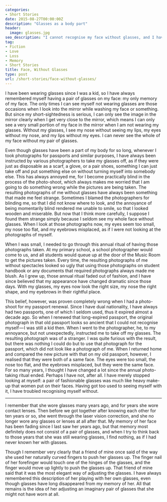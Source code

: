```yaml
---
categories:
- Short Stories
date: 2015-08-27T00:00:00Z
description: "Glasses as a body part"
header:
  image: glasses.jpg
seo_description: "I cannot recognise my face without glasses, and I have forgotten her face with glasses."
tag:
- Fiction
- Love
- Loss
- Memory
- Short Stories
title: Face, Without Glasses
type: post
url: /short-stories/face-without-glasses/
---
```


I have been wearing glasses since I was a kid, so I have always remembered myself having a pair of glasses on my face: my only memory of my face. The only times I can see myself not wearing glasses are those occasions when I look into the mirror while washing my face or something. But since my short-sightedness is serious, I can only see the image in the mirror clearly when I get very close to the mirror, which means I can only see a very small portion of my face in the mirror when I am not wearing my glasses. Without my glasses, I see my nose without seeing my lips, my eyes without my nose, and my lips without my eyes. I can never see the whole of my face without my pair of glasses.

Even though glasses have been a part of my body for so long, whenever I took photographs for passports and similar purposes, I have always been instructed by various photographers to take my glasses off, as if they were just as disposable as a scarf, a glove, or a pair shoes, something I can just take off and put something else on without turning myself into somebody else. This has always annoyed me, for I become practically blind in the process of the photo-shoot, which always makes me worried that I am going to do something wrong while the pictures are being taken. The resulting photographs of me without glasses have always been something that made me feel strange. Sometimes I blamed the photographers for blinding me, so that I did not know where to look, and the annoyance of being momentarily blind rendered me unable to smile, so that I looked wooden and miserable. But now that I think more carefully, I suppose I found them strange simply because I seldom see my whole face without glasses. When I look at those photographs now, my eyes seem too small, my nose too flat, and my eyebrows misplaced, as if I were not looking at the photographs of myself.

When I was small, I needed to go through this annual ritual of having those photographs taken. At my primary school, a school photographer would come to us, and all students would queue up at the door of the Music Room to get the pictures taken. Every time, the resulting photographs of me without spectacles looked so ugly that using those photographs on student handbook or any documents that required photographs always made me blush. As I grew up, those annual ritual faded out of fashion, and I have since believed that my appearance have changed dramatic since those days. With my glasses, my eyes now look the right size, my nose the right shape, and my eyebrows in their rightful place.

This belief, however, was proven completely wrong when I had a photo-shoot for my passport renewal. Since I have dual nationality, I have always had two passports, one of which I seldom used, thus it expired almost a decade ago. So when I renewed that long-expired passport, the original photograph in that old passport looks so ancient that I could not recognise myself — I was still a kid then. When I went to the photographer, he, to my annoyance, but not unexpectedly, instructed me to take off my glasses. The resulting photograph was of a stranger. I was quite furious with the result, but there was nothing I could do but to use that photograph for the passport, which did not look like a photograph of me. When I returned home and compared the new picture with that on my old passport, however, I realised that they were both of a same face. The eyes were too small, the nose too flat, and the eyebrows misplaced, but they were the same face. For so many years, I thought I have changed a lot since the annual photo-taking ritual ended. Perhaps I have not, after all. I have merely stopped looking at myself: a pair of fashionable glasses was much like heavy make-up that women put on their faces. Having got too used to seeing myself with it, I have troubled recognising myself without.

***

I remember that she wore glasses many years ago, and for years she wore contact lenses. Then before we got together after knowing each other for ten years or so, she went through the laser vision correction, and she no longer wore any glasses or lenses at all after that. My memory of her face has been fading since I last saw her years ago, but that memory most definitely does not consist of a pair of glasses, and when I try to think back to those years that she was still wearing glasses, I find nothing, as if I had never known her with glasses.

Though I remember very clearly that a friend of mine once said of the way she used her naturally curved fingers to push her glasses up. The finger nail of her forefinger would touch one of the hinges of the glasses, and the finger would move up lightly to push the glasses up. That friend of mine said that it was the most elegant way of adjusting the glasses. I have always remembered this description of her playing with her own glasses, even though glasses have long disappeared from my memory of her. All that remains is the idea of her adjusting an imaginary pair of glasses that she might not have worn at all.
